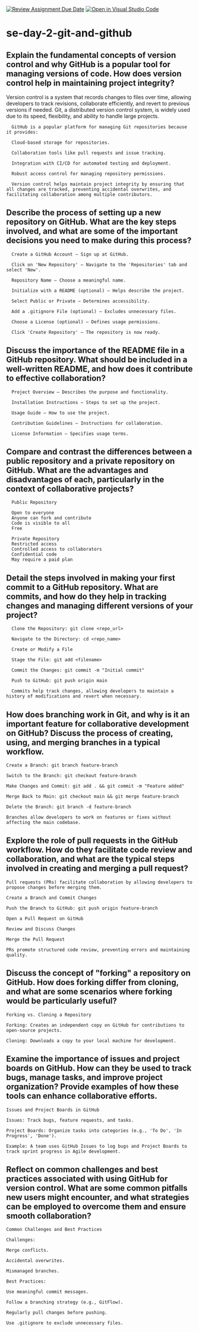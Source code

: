 [![Review Assignment Due Date](https://classroom.github.com/assets/deadline-readme-button-22041afd0340ce965d47ae6ef1cefeee28c7c493a6346c4f15d667ab976d596c.svg)](https://classroom.github.com/a/8wgCKhpZ)
[![Open in Visual Studio Code](https://classroom.github.com/assets/open-in-vscode-2e0aaae1b6195c2367325f4f02e2d04e9abb55f0b24a779b69b11b9e10269abc.svg)](https://classroom.github.com/online_ide?assignment_repo_id=18412327&assignment_repo_type=AssignmentRepo)
# se-day-2-git-and-github
## Explain the fundamental concepts of version control and why GitHub is a popular tool for managing versions of code. How does version control help in maintaining project integrity?

Version control is a system that records changes to files over time, allowing developers to track revisions, collaborate efficiently, and revert to previous versions if needed. Git, a distributed version control system, is widely used due to its speed, flexibility, and ability to handle large projects.

      GitHub is a popular platform for managing Git repositories because it provides:
      
      Cloud-based storage for repositories.
      
      Collaboration tools like pull requests and issue tracking.
      
      Integration with CI/CD for automated testing and deployment.
      
      Robust access control for managing repository permissions.
      
      Version control helps maintain project integrity by ensuring that all changes are tracked, preventing accidental overwrites, and facilitating collaboration among multiple contributors.



## Describe the process of setting up a new repository on GitHub. What are the key steps involved, and what are some of the important decisions you need to make during this process?

      Create a GitHub Account – Sign up at GitHub.

      Click on 'New Repository' – Navigate to the 'Repositories' tab and select 'New'.
      
      Repository Name – Choose a meaningful name.
      
      Initialize with a README (optional) – Helps describe the project.
      
      Select Public or Private – Determines accessibility.
      
      Add a .gitignore File (optional) – Excludes unnecessary files.
      
      Choose a License (optional) – Defines usage permissions.
      
      Click 'Create Repository' – The repository is now ready.

## Discuss the importance of the README file in a GitHub repository. What should be included in a well-written README, and how does it contribute to effective collaboration?

      Project Overview – Describes the purpose and functionality.

      Installation Instructions – Steps to set up the project.
      
      Usage Guide – How to use the project.
      
      Contribution Guidelines – Instructions for collaboration.
      
      License Information – Specifies usage terms.

## Compare and contrast the differences between a public repository and a private repository on GitHub. What are the advantages and disadvantages of each, particularly in the context of collaborative projects?

      
      
      Public Repository
      
      Open to everyone
      Anyone can fork and contribute
      Code is visible to all
      Free

      Private Repository
      Restricted access
      Controlled access to collaborators
      Confidential code
      May require a paid plan

## Detail the steps involved in making your first commit to a GitHub repository. What are commits, and how do they help in tracking changes and managing different versions of your project?
      Clone the Repository: git clone <repo_url>

      Navigate to the Directory: cd <repo_name>
      
      Create or Modify a File
      
      Stage the File: git add <filename>
      
      Commit the Changes: git commit -m "Initial commit"

      Push to GitHub: git push origin main

      Commits help track changes, allowing developers to maintain a history of modifications and revert when necessary.
      
## How does branching work in Git, and why is it an important feature for collaborative development on GitHub? Discuss the process of creating, using, and merging branches in a typical workflow.

    Create a Branch: git branch feature-branch

    Switch to the Branch: git checkout feature-branch
    
    Make Changes and Commit: git add . && git commit -m "Feature added"
    
    Merge Back to Main: git checkout main && git merge feature-branch
    
    Delete the Branch: git branch -d feature-branch

    Branches allow developers to work on features or fixes without affecting the main codebase.

## Explore the role of pull requests in the GitHub workflow. How do they facilitate code review and collaboration, and what are the typical steps involved in creating and merging a pull request?

    Pull requests (PRs) facilitate collaboration by allowing developers to propose changes before merging them.

    Create a Branch and Commit Changes
    
    Push the Branch to GitHub: git push origin feature-branch
    
    Open a Pull Request on GitHub
    
    Review and Discuss Changes
    
    Merge the Pull Request
    
    PRs promote structured code review, preventing errors and maintaining quality.


## Discuss the concept of "forking" a repository on GitHub. How does forking differ from cloning, and what are some scenarios where forking would be particularly useful?
    Forking vs. Cloning a Repository

    Forking: Creates an independent copy on GitHub for contributions to open-source projects.
    
    Cloning: Downloads a copy to your local machine for development.

## Examine the importance of issues and project boards on GitHub. How can they be used to track bugs, manage tasks, and improve project organization? Provide examples of how these tools can enhance collaborative efforts.

    Issues and Project Boards in GitHub

    Issues: Track bugs, feature requests, and tasks.
    
    Project Boards: Organize tasks into categories (e.g., 'To Do', 'In Progress', 'Done').
    
    Example: A team uses GitHub Issues to log bugs and Project Boards to track sprint progress in Agile development.

## Reflect on common challenges and best practices associated with using GitHub for version control. What are some common pitfalls new users might encounter, and what strategies can be employed to overcome them and ensure smooth collaboration?
    Common Challenges and Best Practices

    Challenges:
    
    Merge conflicts.
    
    Accidental overwrites.
    
    Mismanaged branches.
    
    Best Practices:
    
    Use meaningful commit messages.
    
    Follow a branching strategy (e.g., GitFlow).
    
    Regularly pull changes before pushing.
    
    Use .gitignore to exclude unnecessary files.

